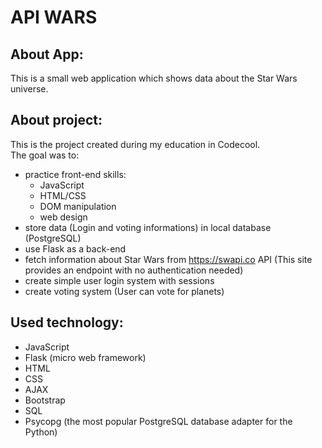 # API WARS

## About App:
This is a small web application which shows data about the Star Wars universe.

## About project:
This is the project created during my education in Codecool.<br/>
The goal was to:
* practice front-end skills:
  * JavaScript
  * HTML/CSS
  * DOM manipulation
  * web design
* store data (Login and voting informations) in local database (PostgreSQL)
* use Flask as a back-end
* fetch information about Star Wars from https://swapi.co API (This site provides an endpoint with no authentication needed)
* create simple user login system with sessions
* create voting system (User can vote for planets)


## Used technology:
* JavaScript
* Flask (micro web framework)
* HTML
* CSS
* AJAX
* Bootstrap
* SQL
* Psycopg (the most popular PostgreSQL database adapter for the Python)



